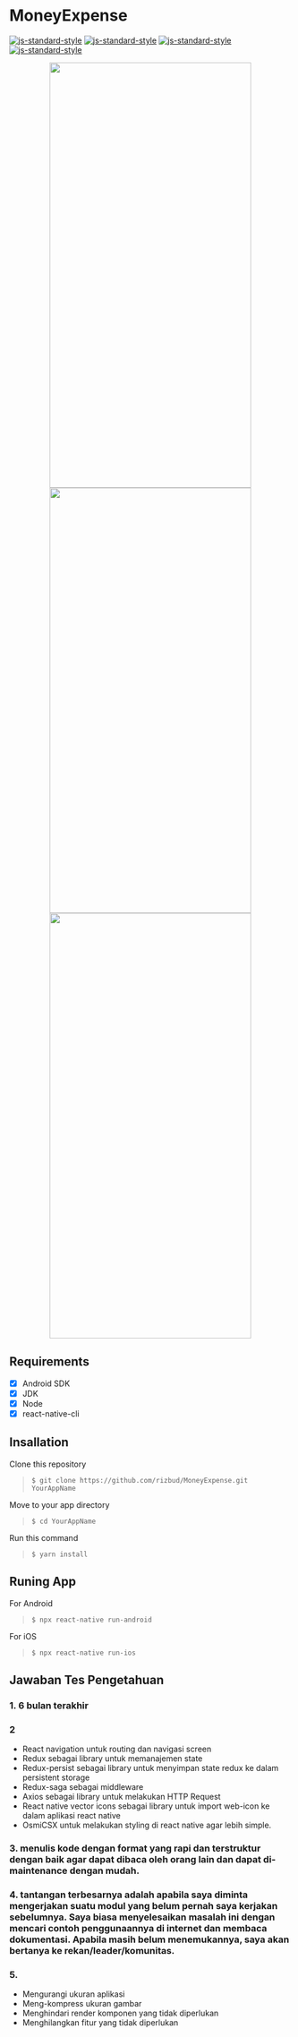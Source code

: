 #  MoneyExpense

[![js-standard-style](https://img.shields.io/badge/react--native-0.63.0-informational.svg?style=flat)](http://reactnative.dev/)
[![js-standard-style](https://img.shields.io/badge/osmicsx-0.5.0-yellow.svg?style=flat)](http://osmicsx.github.io/docs/)
[![js-standard-style](https://img.shields.io/badge/code--style-standard-brightgreen.svg?style=flat)](http://standardjs.com/)
[![js-standard-style](https://img.shields.io/badge/license-MIT-green.svg?style=flat)](http://github.com/rizbud/MoneyExpense/blob/master/LICENSE)

<p align="center">
  <img src="https://i.imgur.com/neSuItG.jpeg" width="360px" height="760px" />
  <img src="https://i.imgur.com/syk8EaL.jpg" width="360px" height="760px" />
  <img src="https://i.imgur.com/oqaXAOG.jpg" width="360px" height="760px" />
</p>

## Requirements

- [x] Android SDK
- [x] JDK
- [x] Node
- [x] react-native-cli

## Insallation

Clone this repository
> `$ git clone https://github.com/rizbud/MoneyExpense.git YourAppName`  

Move to your app directory  
> `$ cd YourAppName`  

Run this command  
> `$ yarn install`  

## Runing App

For Android  
>`$ npx react-native run-android`  

For iOS  
>`$ npx react-native run-ios`  

## Jawaban Tes Pengetahuan

### 1. 6 bulan terakhir
### 2
- React navigation untuk routing dan navigasi screen
- Redux sebagai library untuk memanajemen state
- Redux-persist sebagai library untuk menyimpan state redux ke dalam persistent storage
- Redux-saga sebagai middleware
- Axios  sebagai library untuk melakukan HTTP Request
- React native vector icons sebagai library untuk import web-icon ke dalam aplikasi react native
- OsmiCSX untuk melakukan styling di react native agar lebih simple.

### 3. menulis kode dengan format yang rapi dan terstruktur dengan baik agar dapat dibaca oleh orang lain dan dapat di-maintenance dengan mudah.

### 4. tantangan terbesarnya adalah apabila saya diminta mengerjakan suatu modul yang belum pernah saya kerjakan sebelumnya. Saya biasa menyelesaikan masalah ini dengan mencari contoh penggunaannya di internet dan membaca dokumentasi. Apabila masih belum menemukannya, saya akan bertanya ke rekan/leader/komunitas.
  
### 5.
- Mengurangi ukuran aplikasi 
- Meng-kompress ukuran gambar
- Menghindari render komponen yang tidak diperlukan
- Menghilangkan fitur yang tidak diperlukan